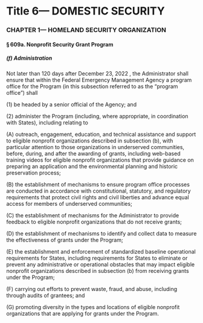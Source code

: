 
# Title 6— DOMESTIC SECURITY
### CHAPTER 1— HOMELAND SECURITY ORGANIZATION
#### § 609a. Nonprofit Security Grant Program
##### (f) Administration

Not later than 120 days after December 23, 2022 , the Administrator shall ensure that within the Federal Emergency Management Agency a program office for the Program (in this subsection referred to as the “program office”) shall

(1) be headed by a senior official of the Agency; and

(2) administer the Program (including, where appropriate, in coordination with States), including relating to

(A) outreach, engagement, education, and technical assistance and support to eligible nonprofit organizations described in subsection (b), with particular attention to those organizations in underserved communities, before, during, and after the awarding of grants, including web-based training videos for eligible nonprofit organizations that provide guidance on preparing an application and the environmental planning and historic preservation process;

(B) the establishment of mechanisms to ensure program office processes are conducted in accordance with constitutional, statutory, and regulatory requirements that protect civil rights and civil liberties and advance equal access for members of underserved communities;

(C) the establishment of mechanisms for the Administrator to provide feedback to eligible nonprofit organizations that do not receive grants;

(D) the establishment of mechanisms to identify and collect data to measure the effectiveness of grants under the Program;

(E) the establishment and enforcement of standardized baseline operational requirements for States, including requirements for States to eliminate or prevent any administrative or operational obstacles that may impact eligible nonprofit organizations described in subsection (b) from receiving grants under the Program;

(F) carrying out efforts to prevent waste, fraud, and abuse, including through audits of grantees; and

(G) promoting diversity in the types and locations of eligible nonprofit organizations that are applying for grants under the Program.
